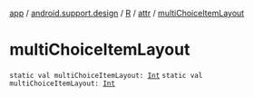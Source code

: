 [app](../../../index.md) / [android.support.design](../../index.md) / [R](../index.md) / [attr](index.md) / [multiChoiceItemLayout](.)

# multiChoiceItemLayout

`static val multiChoiceItemLayout: `[`Int`](https://kotlinlang.org/api/latest/jvm/stdlib/kotlin/-int/index.html)
`static val multiChoiceItemLayout: `[`Int`](https://kotlinlang.org/api/latest/jvm/stdlib/kotlin/-int/index.html)